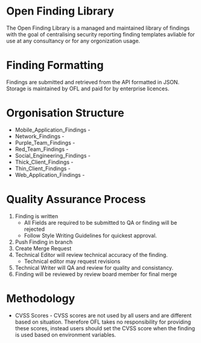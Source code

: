 # Open Finding Library

The Open Finding Library is a managed and maintained library of findings with the goal of centralising security reporting finding templates avliable for use at any consultancy or for any orgonization usage.

# Finding Formatting
Findings are submitted and retrieved from the API formatted in JSON. Storage is maintained by OFL and paid for by enterprise licences.

# Orgonisation Structure
- Mobile_Application_Findings -
- Network_Findings -
- Purple_Team_Findings -
- Red_Team_Findings -
- Social_Engineering_Findings -
- Thick_Client_Findings -
- Thin_Client_Findings -
- Web_Application_Findings -

# Quality Assurance Process
1. Finding is written
    - All Fields are required to be submitted to QA or finding will be rejected
    - Follow Style Writing Guidelines for quickest approval.
2. Push Finding in branch
3. Create Merge Request
4. Technical Editor will review technical accuracy of the finding.
    - Technical editor may request revisions
5. Technical Writer will QA and review for quality and consistancy.
6. Finding will be reviewed by review board member for final merge

# Methodology
- CVSS Scores - CVSS scores are not used by all users and are different based on situation. Therefore OFL takes no responsibility for providing these scores, instead users should set the CVSS score when the finding is used based on environment variables.
